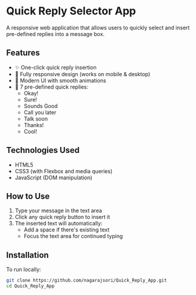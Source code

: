 # Quick Reply Selector App

A responsive web application that allows users to quickly select and insert pre-defined replies into a message box.

## Features

- ✨ One-click quick reply insertion
- 📱 Fully responsive design (works on mobile & desktop)
- 🎨 Modern UI with smooth animations
- 🔄 7 pre-defined quick replies:
  - Okay!
  - Sure!
  - Sounds Good
  - Call you later
  - Talk soon
  - Thanks!
  - Cool!

## Technologies Used

- HTML5
- CSS3 (with Flexbox and media queries)
- JavaScript (DOM manipulation)

## How to Use

1. Type your message in the text area
2. Click any quick reply button to insert it
3. The inserted text will automatically:
   - Add a space if there's existing text
   - Focus the text area for continued typing

## Installation

To run locally:

```bash
git clone https://github.com/nagarajsori/Quick_Reply_App.git
cd Quick_Reply_App